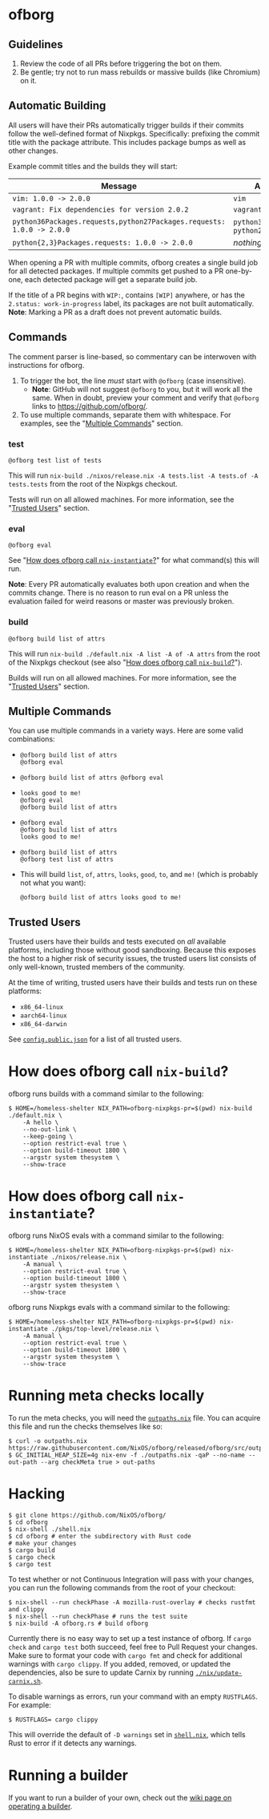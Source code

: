 # ofborg

## Guidelines

1. Review the code of all PRs before triggering the bot on them.
2. Be gentle; try not to run mass rebuilds or massive builds (like Chromium) on
   it.

## Automatic Building

All users will have their PRs automatically trigger builds if their commits
follow the well-defined format of Nixpkgs. Specifically: prefixing the commit
title with the package attribute. This includes package bumps as well as other
changes.

Example commit titles and the builds they will start:

| Message                                                               | Automatic Build                                          |
|-----------------------------------------------------------------------|----------------------------------------------------------|
| `vim: 1.0.0 -> 2.0.0`                                                 | `vim`                                                    |
| `vagrant: Fix dependencies for version 2.0.2 `                        | `vagrant`                                                |
| `python36Packages.requests,python27Packages.requests: 1.0.0 -> 2.0.0` | `python36Packages.requests`, `python27Packages.requests` |
| `python{2,3}Packages.requests: 1.0.0 -> 2.0.0`                        | _nothing_                                                |

When opening a PR with multiple commits, ofborg creates a single build job for
all detected packages. If multiple commits get pushed to a PR one-by-one, each
detected package will get a separate build job.

If the title of a PR begins with `WIP:`, contains `[WIP]` anywhere, or has the
`2.status: work-in-progress` label, its packages are not built automatically.
**Note**: Marking a PR as a draft does not prevent automatic builds.

## Commands

The comment parser is line-based, so commentary can be interwoven with
instructions for ofborg.

1. To trigger the bot, the line _must_ start with `@ofborg` (case insensitive).
   * **Note**: GitHub will not suggest `@ofborg` to you, but it will work all
     the same. When in doubt, preview your comment and verify that `@ofborg`
     links to https://github.com/ofborg/.
2. To use multiple commands, separate them with whitespace. For examples, see
   the "[Multiple Commands](#multiple-commands)" section.

### test

```
@ofborg test list of tests
```

This will run `nix-build ./nixos/release.nix -A tests.list -A tests.of -A
tests.tests` from the root of the Nixpkgs checkout.

Tests will run on all allowed machines. For more information, see the "[Trusted
Users](#trusted-users)" section.

### eval

```
@ofborg eval
```

See "[How does ofborg call
`nix-instantiate`?](#how-does-ofborg-call-nix-instantiate)" for what command(s)
this will run.

**Note**: Every PR automatically evaluates both upon creation and when the
commits change. There is no reason to run eval on a PR unless the evaluation
failed for weird reasons or master was previously broken.

### build

```
@ofborg build list of attrs
```

This will run `nix-build ./default.nix -A list -A of -A attrs` from the root of
the Nixpkgs checkout (see also "[How does ofborg call
`nix-build`?](#how-does-ofborg-call-nix-build)").

Builds will run on all allowed machines. For more information, see the "[Trusted
Users](#trusted-users)" section.

## Multiple Commands

You can use multiple commands in a variety ways. Here are some valid
combinations:

*
    ```
    @ofborg build list of attrs
    @ofborg eval
    ```

*
    ```
    @ofborg build list of attrs @ofborg eval
    ```

*
    ```
    looks good to me!
    @ofborg eval
    @ofborg build list of attrs
    ```

*
    ```
    @ofborg eval
    @ofborg build list of attrs
    looks good to me!
    ```

*
    ```
    @ofborg build list of attrs
    @ofborg test list of attrs
    ```

* This will build `list`, `of`, `attrs`, `looks`, `good`, `to`, and `me!` (which is probably not what you want):
    ```
    @ofborg build list of attrs looks good to me!
    ```

## Trusted Users

Trusted users have their builds and tests executed on _all_ available platforms,
including those without good sandboxing. Because this exposes the host to a
higher risk of security issues, the trusted users list consists of only
well-known, trusted members of the community.

At the time of writing, trusted users have their builds and tests run on these
platforms:

 - `x86_64-linux`
 - `aarch64-linux`
 - `x86_64-darwin`

See [`config.public.json`](./config.public.json) for a list of all trusted users.

# How does ofborg call `nix-build`?

ofborg runs builds with a command similar to the following:

```shell
$ HOME=/homeless-shelter NIX_PATH=ofborg-nixpkgs-pr=$(pwd) nix-build ./default.nix \
    -A hello \
    --no-out-link \
    --keep-going \
    --option restrict-eval true \ 
    --option build-timeout 1800 \ 
    --argstr system thesystem \
    --show-trace
```

# How does ofborg call `nix-instantiate`?

ofborg runs NixOS evals with a command similar to the following:

```shell
$ HOME=/homeless-shelter NIX_PATH=ofborg-nixpkgs-pr=$(pwd) nix-instantiate ./nixos/release.nix \
    -A manual \
    --option restrict-eval true \
    --option build-timeout 1800 \
    --argstr system thesystem \
    --show-trace
```

ofborg runs Nixpkgs evals with a command similar to the following:

```shell
$ HOME=/homeless-shelter NIX_PATH=ofborg-nixpkgs-pr=$(pwd) nix-instantiate ./pkgs/top-level/release.nix \
    -A manual \
    --option restrict-eval true \
    --option build-timeout 1800 \
    --argstr system thesystem \
    --show-trace
```

# Running meta checks locally

To run the meta checks, you will need the
[`outpaths.nix`](./ofborg/src/outpaths.nix) file. You can acquire this file and
run the checks themselves like so:

```shell
$ curl -o outpaths.nix https://raw.githubusercontent.com/NixOS/ofborg/released/ofborg/src/outpaths.nix
$ GC_INITIAL_HEAP_SIZE=4g nix-env -f ./outpaths.nix -qaP --no-name --out-path --arg checkMeta true > out-paths
```

# Hacking

```shell
$ git clone https://github.com/NixOS/ofborg/
$ cd ofborg
$ nix-shell ./shell.nix
$ cd ofborg # enter the subdirectory with Rust code
# make your changes
$ cargo build
$ cargo check
$ cargo test
```

To test whether or not Continuous Integration will pass with your changes, you
can run the following commands from the root of your checkout:

```shell
$ nix-shell --run checkPhase -A mozilla-rust-overlay # checks rustfmt and clippy
$ nix-shell --run checkPhase # runs the test suite
$ nix-build -A ofborg.rs # build ofborg
```

Currently there is no easy way to set up a test instance of ofborg. If `cargo
check` and `cargo test` both succeed, feel free to Pull Request your changes.
Make sure to format your code with `cargo fmt` and check for additional warnings
with `cargo clippy`. If you added, removed, or updated the dependencies, also be
sure to update Carnix by running
[`./nix/update-carnix.sh`](./nix/update-carnix.sh).

To disable warnings as errors, run your command with an empty `RUSTFLAGS`. For
example:

```shell
$ RUSTFLAGS= cargo clippy
```

This will override the default of `-D warnings` set in
[`shell.nix`](./shell.nix), which tells Rust to error if it detects any
warnings.

# Running a builder

If you want to run a builder of your own, check out the [wiki page on operating
a builder](https://github.com/NixOS/ofborg/wiki/Operating-a-Builder/).
